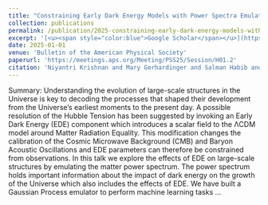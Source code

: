 ```yaml
---
title: "Constraining Early Dark Energy Models with Power Spectra Emulators"
collection: publications
permalink: /publication/2025-constraining-early-dark-energy-models-with-power-s
excerpt: '[<u><span style="color:blue">Google Scholar</span></u>](https://scholar.google.com/scholar?q=Constraining+Early+Dark+Energy+Models+with+Power+Spectra+Emulators)'
date: 2025-01-01
venue: 'Bulletin of the American Physical Society'
paperurl: 'https://meetings.aps.org/Meeting/PSS25/Session/H01.2'
citation: 'Niyantri Krishnan and Mary Gerhardinger and Salman Habib and Katrin Heitmann and Nesar Ramachandra (2025). "Constraining Early Dark Energy Models with Power Spectra Emulators". Bulletin of the American Physical Society.'
---
```


Summary: Understanding the evolution of large-scale structures in the Universe is key to decoding the processes that shaped their development from the Universe’s earliest moments to the present day. A possible resolution of the Hubble Tension has been suggested by invoking an Early Dark Energy (EDE) component which introduces a scalar field to the ΛCDM model around Matter Radiation Equality. This modification changes the calibration of the Cosmic Microwave Background (CMB) and Baryon Acoustic Oscillations and EDE parameters can therefore be constrained from observations. In this talk we explore the effects of EDE on large-scale structures by emulating the matter power spectrum. The power spectrum holds important information about the impact of dark energy on the growth of the Universe which also includes the effects of EDE. We have built a Gaussian Process emulator to perform machine learning tasks …
